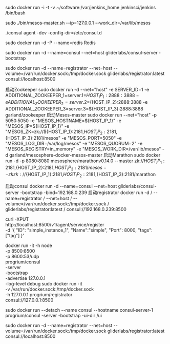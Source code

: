 sudo docker run -i -t -v ~/software:/var/jenkins_home  jenkinsci/jenkins /bin/bash

sudo ./bin/mesos-master.sh --ip=127.0.0.1 --work_dir=/var/lib/mesos

./consul agent -dev -config-dir=/etc/consul.d

sudo docker run -d -P --name=redis Redis

sudo docker run -d --name=consul --net=host gliderlabs/consul-server -bootstrap

sudo docker run -d --name=registrator --net=host --volume=/var/run/docker.sock:/tmp/docker.sock gliderlabs/registrator:latest consul://localhost:8500

启动Zookeeper
sudo docker run -d --net="host" -e SERVER_ID=1 -e ADDITIONAL_ZOOKEEPER_1=server.1=${HOST_IP_1}:2888:3888 -e ADDITIONAL_ZOOKEEPER_2=server.2=${HOST_IP_2}:2888:3888 -e ADDITIONAL_ZOOKEEPER_3=server.3=${HOST_IP_3}:2888:3888 garland/zookeeper
启动Mesos-master
sudo docker run --net="host" -p 5050:5050 -e "MESOS_HOSTNAME=${HOST_IP_1}" -e "MESOS_IP=${HOST_IP_1}" -e "MESOS_ZK=zk://${HOST_IP_1}:2181,${HOST_IP_2}:2181,${HOST_IP_3}:2181/mesos" -e "MESOS_PORT=5050" -e "MESOS_LOG_DIR=/var/log/mesos" -e "MESOS_QUORUM=2" -e "MESOS_REGISTRY=in_memory" -e "MESOS_WORK_DIR=/var/lib/mesos" -d garland/mesosphere-docker-mesos-master
启动Marathon
sudo docker run -d -p 8080:8080 mesosphere/marathonv0.14.0 --master zk://${HOST_IP_1}:2181,${HOST_IP_2}:2181,${HOST_IP_3}:2181/mesos --zk zk://${HOST_IP_1}:2181,${HOST_IP_2}:2181,${HOST_IP_3}:2181/marathon

启动consul
docker run -d --name=consul --net=host gliderlabs/consul-server -bootstrap -bind=192.168.0.239
启动registrator
docker run -d / --name=registrator / --net=host / --volume=/var/run/docker.sock:/tmp/docker.sock / gliderlabs/registrator:latest / consul://192.168.0.239:8500

curl -XPUT \
http://localhost:8500/v1/agent/service/register \
-d '{
 "ID": "simple_instance_1",
 "Name":"simple",
 "Port": 8000,
 "tags": ["tag"]
}'

docker run -it -h node \
 -p 8500:8500 \
 -p 8600:53/udp \
 progrium/consul \
 -server \
 -bootstrap \
 -advertise 127.0.0.1 \
 -log-level debug
sudo docker run -it \
-v /var/run/docker.sock:/tmp/docker.sock \
-h 127.0.0.1 progrium/registrator \
consul://127.0.0.1:8500


sudo docker run --detach --name consul --hostname consul-server-1 progrium/consul -server -bootstrap -ui-dir /ui

sudo docker run -d --name=registrator --net=host --volume=/var/run/docker.sock:/tmp/docker.sock gliderlabs/registrator:latest consul://localhost:8500
